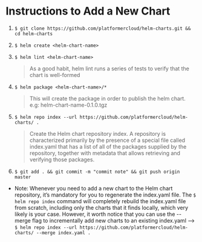 # Instructions to Add a New Chart

1. `$ git clone https://github.com/platformercloud/helm-charts.git && cd helm-charts`

2. `$ helm create <helm-chart-name>`

3. `$ helm lint <helm-chart-name>`
    > As a good habit, helm lint runs a series of tests to verify that the chart is well-formed

4. `$ helm package <helm-chart-name>/*`
    > This will create the package in order to publish the helm chart. e.g: helm-chart-name-0.1.0.tgz

5. `$ helm repo index --url https://github.com/platformercloud/helm-charts/ .`
    > Create the Helm chart repository index. A repository is characterized primarily by the presence of a special file called index.yaml that has a list of all of the packages supplied by the repository, together with metadata that allows retrieving and verifying those packages.

6. `$ git add . && git commit -m "commit note" && git push origin master`

* Note: Whenever you need to add a new chart to the Helm chart repository, it’s mandatory for you to regenerate the index.yaml file. The `$ helm repo index` command will completely rebuild the index.yaml file from scratch, including only the charts that it finds locally, which very likely is your case. However, it worth notice that you can use the --merge flag to incrementally add new charts to an existing index.yaml --> `$ helm repo index --url https://github.com/platformercloud/helm-charts/ --merge index.yaml .`